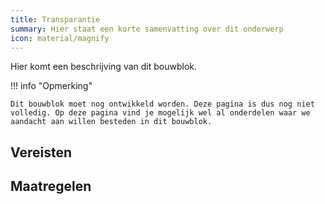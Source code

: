 ```yaml
---
title: Transparantie
summary: Hier staat een korte samenvatting over dit onderwerp
icon: material/magnify
---
```


Hier komt een beschrijving van dit bouwblok.

!!! info "Opmerking"

    Dit bouwblok moet nog ontwikkeld worden. Deze pagina is dus nog niet volledig. Op deze pagina vind je mogelijk wel al onderdelen waar we aandacht aan willen besteden in dit bouwblok. 


## Vereisten

<!-- list_vereisten bouwblok/transparantie -->


## Maatregelen

<!-- list_maatregelen bouwblok/transparantie -->